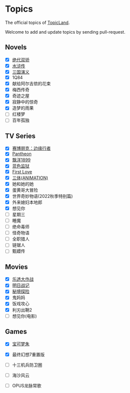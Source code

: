 # Topics

The official topics of [TopicLand](https://github.com/topicland/TopicLand).

Welcome to add and update topics by sending pull-request.

## Novels

- [x] [绝代双骄](https://topic-land.com/#/topics/%E7%BB%9D%E4%BB%A3%E5%8F%8C%E9%AA%84)
- [x] [水浒传](https://topic-land.com/#/topics/%E6%B0%B4%E6%B5%92%E4%BC%A0)
- [x] [三国演义](https://topic-land.com/#/topics/%E4%B8%89%E5%9B%BD%E6%BC%94%E4%B9%89)
- [x] 1Q84
- [x] 献给阿尔吉侬的花束
- [x] 梅西传奇
- [x] 奇迹之屋
- [x] 寂静中的惊奇
- [x] 造梦的雨果
- [ ] 红楼梦
- [ ] 百年孤独

## TV Series

- [x] [赛博朋克：边缘行者](http://39.108.136.237/#/topics/%E8%B5%9B%E5%8D%9A%E6%9C%8B%E5%85%8B%EF%BC%9A%E8%BE%B9%E7%BC%98%E8%A1%8C%E8%80%85)
- [x] [Pantheon](https://topic-land.com/#/topics/Pantheon(TV%20series))
- [x] [飘洋1899](https://topic-land.com/#/topics/%E9%A3%98%E6%B4%8B1899)
- [x] [蓝色监狱](https://topic-land.com/#/topics/%E8%93%9D%E8%89%B2%E7%9B%91%E7%8B%B1)
- [x] [First Love](https://topic-land.com/#/topics/First%20Love(TV%20series))
- [x] [三体(ANIMATION)](https://topic-land.com/#/topics/%E4%B8%89%E4%BD%93(ANIMATION))
- [x] 她和她的她
- [x] 蛋黄哥大冒险
- [x] 世界奇妙物语(2022秋季特别篇)
- [x] 外来媳妇本地郎
- [x] 想见你
- [ ] 星期三
- [ ] 睡魔
- [ ] 绝命毒师
- [ ] 怪奇物语
- [ ] 全职猎人
- [ ] 链锯人
- [ ] 甄嬛传

## Movies

- [x] [乐透大作战](https://topic-land.com/#/topics/%E4%B9%90%E9%80%8F%E5%A4%A7%E4%BD%9C%E6%88%98)
- [x] [明日战记](https://topic-land.com/#/topics/%E6%98%8E%E6%97%A5%E6%88%98%E8%AE%B0)
- [x] [秘境探险](https://topic-land.com/#/topics/%E7%A7%98%E5%A2%83%E6%8E%A2%E9%99%A9)
- [x] 鬼妈妈
- [x] 饭戏攻心
- [x] 利刃出鞘2
- [ ] 想见你(电影)

## Games

- [x] [宝可梦朱](https://topic-land.com/#/topics/%E5%AE%9D%E5%8F%AF%E6%A2%A6%E6%9C%B1)
- [x] 最终幻想7重置版
- [ ] 十三机兵防卫圈
- [ ] 海沙风云
- [ ] OPUS龙脉常歌

